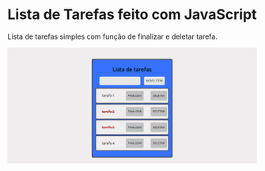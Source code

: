 <h1>Lista de Tarefas feito com JavaScript</h1>
<p>Lista de tarefas simples com função de finalizar e deletar tarefa.</p>
<img src="./assets/images/resultado.png">